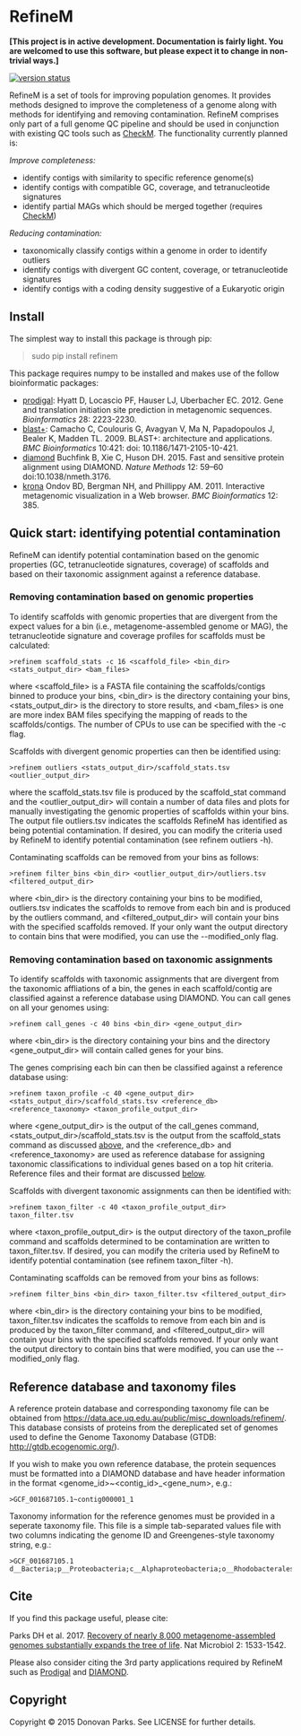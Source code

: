 # RefineM

**[This project is in active development. Documentation is fairly light. You are welcomed to use this software, but please expect it to change in non-trivial ways.]**

[![version status](https://img.shields.io/pypi/v/refinem.svg)](https://pypi.python.org/pypi/refinem)

RefineM is a set of tools for improving population genomes. It provides methods designed to improve the completeness of a genome along with methods for identifying and removing contamination. RefineM comprises only part of a full genome QC pipeline and should be used in conjunction with existing QC tools such as [CheckM](https://github.com/Ecogenomics/CheckM/wiki). The functionality currently planned is:

*Improve completeness:*
* identify contigs with similarity to specific reference genome(s)
* identify contigs with compatible GC, coverage, and tetranucleotide signatures
* identify partial MAGs which should be merged together (requires [CheckM](https://github.com/Ecogenomics/CheckM/wiki))

*Reducing contamination:*
* taxonomically classify contigs within a genome in order to identify outliers
* identify contigs with divergent GC content, coverage, or tetranucleotide signatures
* identify contigs with a coding density suggestive of a Eukaryotic origin

## Install

The simplest way to install this package is through pip:
> sudo pip install refinem

This package requires numpy to be installed and makes use of the follow bioinformatic packages:

* [prodigal](http://prodigal.ornl.gov/): Hyatt D, Locascio PF, Hauser LJ, Uberbacher EC. 2012. Gene and translation initiation site prediction in metagenomic sequences. *Bioinformatics* 28: 2223-2230.
* [blast+](http://blast.ncbi.nlm.nih.gov/Blast.cgi?PAGE_TYPE=BlastDocs&DOC_TYPE=Download): Camacho C, Coulouris G, Avagyan V, Ma N, Papadopoulos J, Bealer K, Madden TL. 2009. BLAST+: architecture and applications. *BMC Bioinformatics* 10:421: doi: 10.1186/1471-2105-10-421.
* [diamond](http://ab.inf.uni-tuebingen.de/software/diamond/) Buchfink B, Xie C, Huson DH. 2015. Fast and sensitive protein alignment using DIAMOND. *Nature Methods* 12: 59–60 doi:10.1038/nmeth.3176.
* [krona](http://sourceforge.net/p/krona/home/krona/) Ondov BD, Bergman NH, and Phillippy AM. 2011. Interactive metagenomic visualization in a Web browser. *BMC Bioinformatics* 12: 385.

## Quick start: identifying potential contamination

RefineM can identify potential contamination based on the genomic properties (GC, tetranucleotide signatures, coverage) of scaffolds and based on their taxonomic assignment against a reference database.

### Removing contamination based on genomic properties

To identify scaffolds with genomic properties that are divergent from the expect values for a bin (i.e., metagenome-assembled genome or MAG), the tetranucleotide signature and coverage profiles for scaffolds must be calculated:
```
>refinem scaffold_stats -c 16 <scaffold_file> <bin_dir> <stats_output_dir> <bam_files>
```
where <scaffold_file> is a FASTA file containing the scaffolds/contigs binned to produce your bins, <bin_dir> is the directory containing your bins, <stats_output_dir> is the directory to store results, and <bam_files> is one are more index BAM files specifying the mapping of reads to the scaffolds/contigs. The number of CPUs to use can be specified with the -c flag.

Scaffolds with divergent genomic properties can then be identified using:
```
>refinem outliers <stats_output_dir>/scaffold_stats.tsv <outlier_output_dir>
```
where the scaffold_stats.tsv file is produced by the scaffold_stat command and the <outlier_output_dir> will contain a number of data files and plots for manually investigating the genomic properties of scaffolds within your bins. The output file outliers.tsv indicates the scaffolds RefineM has identified as being potential contamination. If desired, you can modify the criteria used by RefineM to identify potential contamination (see refinem outliers -h).

Contaminating scaffolds can be removed from your bins as follows:
```
>refinem filter_bins <bin_dir> <outlier_output_dir>/outliers.tsv <filtered_output_dir>
```
where <bin_dir> is the directory containing your bins to be modified, outliers.tsv indicates the scaffolds to remove from each bin and is produced by the outliers command, and <filtered_output_dir> will contain your bins with the specified scaffolds removed. If your only want the output directory to contain bins that were modified, you can use the --modified_only flag.

### Removing contamination based on taxonomic assignments

To identify scaffolds with taxonomic assignments that are divergent from the taxonomic affliations of a bin, the genes in each scaffold/contig are classified against a reference database using DIAMOND. You can call genes on all your genomes using:
```
>refinem call_genes -c 40 bins <bin_dir> <gene_output_dir>
```
where <bin_dir> is the directory containing your bins and the directory <gene_output_dir> will contain called genes for your bins. 

The genes comprising each bin can then be classified against a reference database using:
```
>refinem taxon_profile -c 40 <gene_output_dir> <stats_output_dir>/scaffold_stats.tsv <reference_db> <reference_taxonomy> <taxon_profile_output_dir>
```
where <gene_output_dir> is the output of the call_genes command, <stats_output_dir>/scaffold_stats.tsv is the output from the scaffold_stats command as discussed [above](#removing-contamination-based-on-genomic-properties), and the <reference_db> and <reference_taxonomy> are used as reference database for assigning taxonomic classifications to individual genes based on a top hit criteria. Reference files and their format are discussed [below](#reference-database-and-taxonomy-files). 

Scaffolds with divergent taxonomic assignments can then be identified with:
```
>refinem taxon_filter -c 40 <taxon_profile_output_dir> taxon_filter.tsv
```
where <taxon_profile_output_dir> is the output directory of the taxon_profile command and scaffolds determined to be contamination are written to taxon_filter.tsv. If desired, you can modify the criteria used by RefineM to identify potential contamination (see refinem taxon_filter -h).

Contaminating scaffolds can be removed from your bins as follows:
```
>refinem filter_bins <bin_dir> taxon_filter.tsv <filtered_output_dir>
```
where <bin_dir> is the directory containing your bins to be modified, taxon_filter.tsv indicates the scaffolds to remove from each bin and is produced by the taxon_filter command, and <filtered_output_dir> will contain your bins with the specified scaffolds removed. If your only want the output directory to contain bins that were modified, you can use the --modified_only flag.

## Reference database and taxonomy files

A reference protein database and corresponding taxonomy file can be obtained from https://data.ace.uq.edu.au/public/misc_downloads/refinem/. This database consists of proteins from the dereplicated set of genomes used to define the Genome Taxonomy Database (GTDB: http://gtdb.ecogenomic.org/).

If you wish to make you own reference database, the protein sequences must be formatted into a DIAMOND database and have header information in the format <genome_id>~<contig_id>_<gene_num>, e.g.:
```
>GCF_001687105.1~contig000001_1
```

Taxonomy information for the reference genomes must be provided in a seperate taxonomy file. This file is a simple tab-separated values file with two columns indicating the genome ID and Greengenes-style taxonomy string, e.g.:
```
>GCF_001687105.1    d__Bacteria;p__Proteobacteria;c__Alphaproteobacteria;o__Rhodobacterales;f__Rhodobacteraceae;g__Yangia;s__
```

## Cite

If you find this package useful, please cite:

Parks DH et al. 2017. [Recovery of nearly 8,000 metagenome-assembled genomes substantially expands the tree of life](http://dx.doi.org/10.1038/s41564-017-0012-7). Nat Microbiol 2: 1533-1542.

Please also consider citing the 3rd party applications required by RefineM such as [Prodigal](http://prodigal.ornl.gov/) and [DIAMOND](http://ab.inf.uni-tuebingen.de/software/diamond/).

## Copyright

Copyright © 2015 Donovan Parks. See LICENSE for further details.
